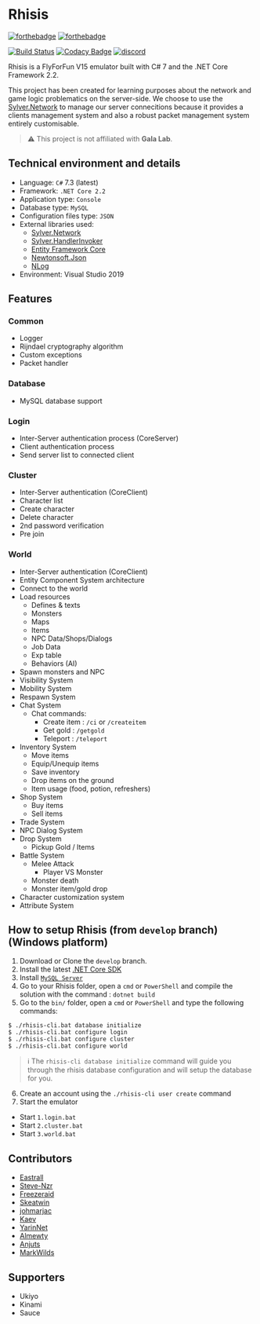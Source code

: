 # Rhisis

[![forthebadge](http://forthebadge.com/images/badges/made-with-c-sharp.svg)](http://forthebadge.com)
[![forthebadge](http://forthebadge.com/images/badges/built-with-love.svg)](http://forthebadge.com)

[![Build Status](https://travis-ci.org/Eastrall/Rhisis.svg?branch=develop)](https://travis-ci.org/Eastrall/Rhisis)
[![Codacy Badge](https://api.codacy.com/project/badge/Grade/500148ec8bdd4f2e954f11c682c39f3c)](https://www.codacy.com/app/Eastrall/Rhisis?utm_source=github.com&amp;utm_medium=referral&amp;utm_content=Eastrall/Rhisis&amp;utm_campaign=Badge_Grade)
[![discord](https://discordapp.com/api/guilds/294405146300121088/widget.png)](https://discord.gg/zAT6Az2)

Rhisis is a FlyForFun V15 emulator built with C# 7 and the .NET Core Framework 2.2.

This project has been created for learning purposes about the network and game logic problematics on the server-side.
We choose to use the [Sylver.Network][sylvernetwork] to manage our server connecitions because it provides a clients management system and also a robust packet management system entirely customisable.

> :warning: This project is not affiliated with **Gala Lab**.

## Technical environment and details

- Language: `C#` 7.3 (latest)
- Framework: `.NET Core 2.2`
- Application type: `Console`
- Database type: `MySQL`
- Configuration files type: `JSON`
- External libraries used:
	- [Sylver.Network][sylvernetwork]
	- [Sylver.HandlerInvoker](https://github.com/Eastrall/Sylver.HandlerInvoker)
	- [Entity Framework Core](https://github.com/aspnet/EntityFrameworkCore)
	- [Newtonsoft.Json](https://github.com/JamesNK/Newtonsoft.Json)
	- [NLog](https://github.com/NLog/NLog)
- Environment: Visual Studio 2019

## Features

### Common
- Logger
- Rijndael cryptography algorithm
- Custom exceptions
- Packet handler

### Database
- MySQL database support

### Login
- Inter-Server authentication process (CoreServer)
- Client authentication process
- Send server list to connected client

### Cluster
- Inter-Server authentication (CoreClient)
- Character list
- Create character
- Delete character
- 2nd password verification
- Pre join

### World
- Inter-Server authentication (CoreClient)
- Entity Component System architecture
- Connect to the world
- Load resources
   - Defines & texts
   - Monsters
   - Maps
   - Items
   - NPC Data/Shops/Dialogs
   - Job Data
   - Exp table
   - Behaviors (AI)
- Spawn monsters and NPC
- Visibility System
- Mobility System
- Respawn System
- Chat System
	- Chat commands:
		- Create item : `/ci` or `/createitem`
		- Get gold : `/getgold`
		- Teleport : `/teleport`
- Inventory System
	- Move items
	- Equip/Unequip items
	- Save inventory
	- Drop items on the ground
	- Item usage (food, potion, refreshers)
- Shop System
	- Buy items
	- Sell items
- Trade System
- NPC Dialog System
- Drop System
	- Pickup Gold / Items
- Battle System
	- Melee Attack
		- Player VS Monster
	- Monster death
	- Monster item/gold drop
- Character customization system
- Attribute System


## How to setup Rhisis (from `develop` branch) (Windows platform)

1. Download or Clone the `develop` branch.
2. Install the latest [.NET Core SDK](https://dotnet.microsoft.com/download)
3. Install [`MySQL Server`](https://dev.mysql.com/downloads/installer/)
4. Go to your Rhisis folder, open a `cmd` or `PowerShell` and compile the solution with the command : `dotnet build`
5. Go to the `bin/` folder, open a `cmd` or `PowerShell` and type the following commands: 
```
$ ./rhisis-cli.bat database initialize
$ ./rhisis-cli.bat configure login
$ ./rhisis-cli.bat configure cluster
$ ./rhisis-cli.bat configure world
```
> ℹ️ The `rhisis-cli database initialize` command will guide you through the rhisis database configuration and will setup the database for you.
6. Create an account using the `./rhisis-cli user create` command
8. Start the emulator
- Start `1.login.bat`
- Start `2.cluster.bat`
- Start `3.world.bat`

## Contributors

- [Eastrall](https://github.com/Eastrall)
- [Steve-Nzr](https://github.com/Steve-Nzr)
- [Freezeraid](https://github.com/Freezeraid)
- [Skeatwin](https://github.com/Skeatwin)
- [johmarjac](https://github.com/johmarjac)
- [Kaev](https://github.com/Kaev)
- [YarinNet](https://github.com/YarinNet)
- [Almewty](https://github.com/Almewty)
- [Anjuts](https://github.com/Anjuts)
- [MarkWilds](https://github.com/MarkWilds)

## Supporters

- Ukiyo
- Kinami
- Sauce

[sylvernetwork]: https://github.com/Eastrall/Sylver.Network
